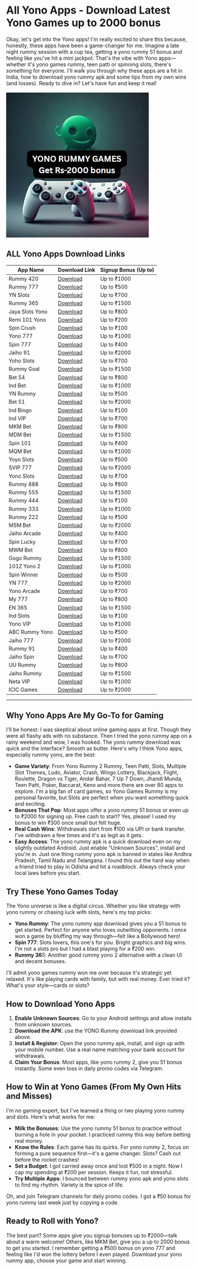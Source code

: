 # All Yono Apps - Download Latest Yono Games up to 2000 bonus

Okay, let's get into the Yono apps! I'm really excited to share this because, honestly, these apps have been a game-changer for me. Imagine a late night rummy session with a cup tea, getting a yono rummy 51 bonus and feeling like you've hit a mini jackpot. That's the vibe with Yono apps—whether it's yono games rummy, teen patti or spinning slots, there's something for everyone. I'll walk you through why these apps are a hit in India, how to download yono rummy apk and some tips from my own wins (and losses). Ready to dive in? Let's have fun and keep it real!

![Yono Games Banner](https://github.com/All-Yono-App-Download-Latest-Yono-games/.github/blob/d9b8594b828558c92f4fff40ffd02fe9e4f8b090/yonogamesappbanner.JPG)

## ALL Yono Apps Download Links

| App Name | Download Link | Signup Bonus (Up to) |
| ----- | ----- | ----- |
| Rummy 420 | [Download](https://yonorummyg.com/) | Up to ₹1000 |
| Rummy 777 | [Download](https://rummy777.com/) | Up to ₹500 |
| YN Slots | [Download](https://cloud.slotsyoyo.com/download/apk/YnRummy_2321870.apk) | Up to ₹700 |
| Rummy 365 | [Download](https://365666.in/) | Up to ₹1500 |
| Jaya Slots Yono | [Download](https://dl.mqmbet.me/apps/com.mqmbet3001.app.apk) | Up to ₹800 |
| Remi 101 Yono | [Download](https://rummymt.com/RoyallyRummy-APK/royallyrummy-131133.apk) | Up to ₹200 |
| Spin Crush | [Download](https://spincrushx.com/) | Up to ₹100 |
| Yono 777 | [Download](https://yono777jackpot.vip/) | Up to ₹1000 |
| Spin 777 | [Download](https://spin777.win/) | Up to ₹400 |
| Jaiho 91 | [Download](https://d1pbj5i2ndz972.cloudfront.net/cg/files/4108648bx5siuzozb52sk73s/Gold_k1esh.apk) | Up to ₹2000 |
| Yoho Slots | [Download](https://d184xdpert2e9f.cloudfront.net/cg/files/8109k9ybrsbonp4cegk77obt/Master_fe5xf.apk) | Up to ₹700 |
| Rummy Goal | [Download](https://d1pbj5i2ndz972.cloudfront.net/cg/files/4108648bx5siuzozb52sk73s/Gold_k1esh.apk) | Up to ₹1500 |
| Bet 54 | [Download](https://bet54.org/) | Up to ₹800 |
| Ind Bet | [Download](https://indbet.com/) | Up to ₹1000 |
| YN Rummy | [Download](https://cloud.slotsyoyo.com/download/apk/YnRummy_2321870.apk) | Up to ₹500 |
| Bet 51 | [Download](https://bet51.in/) | Up to ₹2000 |
| Ind Bingo | [Download](https://indbingo.in/) | Up to ₹100 |
| Ind VIP | [Download](https://d1pbj5i2ndz972.cloudfront.net/cg/files/4108648bx5siuzozb52sk73s/Gold_k1esh.apk) | Up to ₹700 |
| MKM Bet | [Download](https://mkmbet.app/) | Up to ₹800 |
| MDM Bet | [Download](https://mdmagent.com/) | Up to ₹1500 |
| Spin 101 | [Download](https://spin101.top/) | Up to ₹400 |
| MQM Bet | [Download](https://mqmbet.com/) | Up to ₹1000 |
| Yoyo Slots | [Download](https://yoyo-slots.in/) | Up to ₹500 |
| SVIP 777 | [Download](https://www.svip777game.com/) | Up to ₹2000 |
| Yono Slots | [Download](https://d1qqphfd8m4kq0.cloudfront.net/6/30546054/yonoslots_59Y1Y41YADW.apk) | Up to ₹700 |
| Rummy 888 | [Download](https://naglpu.com/) | Up to ₹800 |
| Rummy 555 | [Download](https://erccc-wealth.oss-ap-southeast-1.aliyuncs.com/RummyWealth-172313) | Up to ₹1500 |
| Rummy 444 | [Download](https://rummy-444.com/) | Up to ₹100 |
| Rummy 333 | [Download](https://erccc-wealth.oss-ap-southeast-1.aliyuncs.com/RummyWealth-153934) | Up to ₹1000 |
| Rummy 222 | [Download](https://www.tpgamerun.com/downloads/com.tpgame.neta-v1.0.20_202406251509-master-release.apk) | Up to ₹500 |
| MSM Bet | [Download](https://9mqmbet.com) | Up to ₹2000 |
| Jaiho Arcade | [Download](https://www.jaihoarcade42.com/) | Up to ₹400 |
| Spin Lucky | [Download](https://spinlucky.tw/) | Up to ₹700 |
| MWM Bet | [Download](https://mwmbet.club/) | Up to ₹800 |
| Gogo Rummy | [Download](https://www.gogorummyagent.com/) | Up to ₹1500 |
| 101Z Yono 2 | [Download](https://d1qqphfd8m4kq0.cloudfront.net/212/16592914/101z_39885YGY15Y.apk) | Up to ₹1000 |
| Spin Winner | [Download](https://spinwinner10.com/) | Up to ₹500 |
| YN 777 | [Download](https://www.y754.com/) | Up to ₹2000 |
| Yono Arcade | [Download](https://yono3.com/) | Up to ₹700 |
| My 777 | [Download](https://yonorummyr.com/) | Up to ₹800 |
| EN 365 | [Download](https://rummy36506.in/) | Up to ₹1500 |
| Ind Slots | [Download](https://winrealmoney.fun/p2297/index.html) | Up to ₹100 |
| Yono VIP | [Download](https://lion.goolepatti.in/8001.apk) | Up to ₹1000 |
| ABC Rummy Yono | [Download](https://www.abcrummy3.com/) | Up to ₹500 |
| Jaiho 777 | [Download](https://www.jaiho777agent3.com/) | Up to ₹2000 |
| Rummy 91 | [Download](https://d1qqphfd8m4kq0.cloudfront.net/118/15033022/rummy91_UXTNZFP228V.apk) | Up to ₹400 |
| Jaiho Spin | [Download](https://www.jaihospinapk.com/) | Up to ₹700 |
| UU Rummy | [Download](https://www.gogorummyagent.com/) | Up to ₹800 |
| Jaiho Rummy | [Download](https://jaihorummycash.com) | Up to ₹1500 |
| Neta VIP | [Download](https://neta8.vip/) | Up to ₹1000 |
| ICIC Games | [Download](https://yonorummycc.com) | Up to ₹2000 |

---

## Why Yono Apps Are My Go-To for Gaming

I'll be honest: I was skeptical about online gaming apps at first. Though they were all flashy ads with no substance. Then I tried the yono rummy app on a rainy weekend and wow, I was hooked. The yono rummy download was quick and the interface? Smooth as butter. Here's why I think Yono apps, especially rummy yono, are the best:

* **Game Variety**: From Yono Rummy 2 Rummy, Teen Patti, Slots, Multiple Slot Themes, Ludo, Aviator, Crash, Wingo Lottery, Blackjack, Flight, Roulette, Dragon vs Tiger, Andar Bahar, 7 Up 7 Down, Jhandi Munda, Teen Patti, Poker, Baccarat, Keno and more there are over 80 apps to explore. I'm a big fan of card games, so Yono Games Rummy is my personal favorite, but Slots are perfect when you want something quick and exciting.
* **Bonuses That Pop**: Most apps offer a yono rummy 51 bonus or even up to ₹2000 for signing up. Free cash to start? Yes, please! I used my bonus to win ₹300 once small but felt huge.
* **Real Cash Wins**: Withdrawals start from ₹100 via UPI or bank transfer. I've withdrawn a few times and it's as legit as it gets.
* **Easy Access**: The yono rummy apk is a quick download even on my slightly outdated Android. Just enable "Unknown Sources", install and you're in. Just one thing rummy yono apk is banned in states like Andhra Pradesh, Tamil Nadu and Telangana. I found this out the hard way when a friend tried to play in Odisha and hit a roadblock. Always check your local laws before you start.

## Try These Yono Games Today

The Yono universe is like a digital circus. Whether you like strategy with yono rummy or chasing luck with slots, here's my top picks:

* **Yono Rummy**: The yono rummy app download gives you a 51 bonus to get started. Perfect for anyone who loves outwitting opponents. I once won a game by bluffing my way through—felt like a Bollywood hero!
* **Spin 777**: Slots lovers, this one's for you. Bright graphics and big wins. I'm not a slots pro but I had a blast playing for a ₹200 win.
* **Rummy 36**5: Another good rummy yono 2 alternative with a clean UI and decent bonuses.

I'll admit yono games rummy won me over because it's strategic yet relaxed. It's like playing cards with family, but with real money. Ever tried it? What's your style—cards or slots?

## How to Download Yono Apps

1. **Enable Unknown Sources**: Go to your Android settings and allow installs from unknown sources.
2. **Download the APK**: use the YONO Rummy download link provided above.
3. **Install & Register**: Open the yono rummy apk, install, and sign up with your mobile number. Use a real name matching your bank account for withdrawals.
4. **Claim Your Bonus**: Most apps, like yono rummy 2, give you 51 bonus instantly. Some even toss in daily promo codes via Telegram.

## How to Win at Yono Games (From My Own Hits and Misses)

I'm no gaming expert, but I've learned a thing or two playing yono rummy and slots. Here's what works for me:

* **Milk the Bonuses**: Use the yono rummy 51 bonus to practice without burning a hole in your pocket. I practiced rummy this way before betting real money.
* **Know the Rules**: Each game has its quirks. For yono rummy 2, focus on forming a pure sequence first—it's a game changer. Slots? Cash out before the rocket crashes!
* **Set a Budget**: I got carried away once and lost ₹500 in a night. Now I cap my spending at ₹200 per session. Keeps it fun, not stressful.
* **Try Multiple Apps**: I bounced between rummy yono apk and yono slots to find my rhythm. Variety is the spice of life.

Oh, and join Telegram channels for daily promo codes. I got a ₹50 bonus for yono rummy last week just by copying a code.

## Ready to Roll with Yono?

The best part? Some apps give you signup bonuses up to ₹2000—talk about a warm welcome! Others, like MKM Bet, give you a up to 2000 bonus to get you started. I remember getting a ₹500 bonus on yono 777 and feeling like I'd won the lottery before I even played. Download your yono rummy app, choose your game and start winning.
